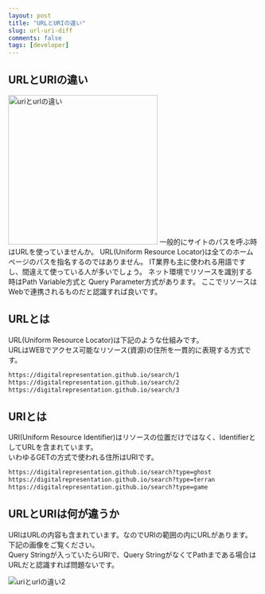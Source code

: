 ```yaml
---
layout: post
title: "URLとURIの違い"
slug: url-uri-diff
comments: false
tags: [developer]
---
```

## URLとURIの違い
<img src="https://drive.google.com/uc?export=view&id=1GDoTF_NzXa5Vfgc-63SX7EoVypdn3Rov" alt="uriとurlの違い"  width="300" >
一般的にサイトのパスを呼ぶ時はURLを使っていませんか。  
URL(Uniform Resource Locator)は全てのホームページのパスを指名するのではありません。
IT業界も主に使われる用語ですし、間違えて使っている人が多いでしょう。
ネット環境でリソースを識別する時はPath Variable方式と Query Parameter方式があります。  
ここでリソースはWebで連携されるものだと認識すれば良いです。  

## URLとは
URL(Uniform Resource Locator)は下記のような仕組みです。  
URLはWEBでアクセス可能なリソース(資源)の住所を一貫的に表現する方式です。  

```html
https://digitalrepresentation.github.io/search/1
https://digitalrepresentation.github.io/search/2
https://digitalrepresentation.github.io/search/3
```

## URIとは
URI(Uniform Resource Identifier)はリソースの位置だけではなく、IdentifierとしてURLを含まれています。  
いわゆるGETの方式で使われる住所はURIです。  

```html
https://digitalrepresentation.github.io/search?type=ghost
https://digitalrepresentation.github.io/search?type=terran
https://digitalrepresentation.github.io/search?type=game
```

## URLとURIは何が違うか
URIはURLの内容も含まれています。なのでURIの範囲の内にURLがあります。  
下記の画像をご覧ください。  
Query Stringが入っていたらURIで、Query StringがなくてPathまである場合はURLだと認識すれば問題ないです。  

<img src="https://drive.google.com/uc?export=view&id=1xXgMJNUvBlYQ0dXCiSoj82Wtshp0wZfN" alt="uriとurlの違い2">